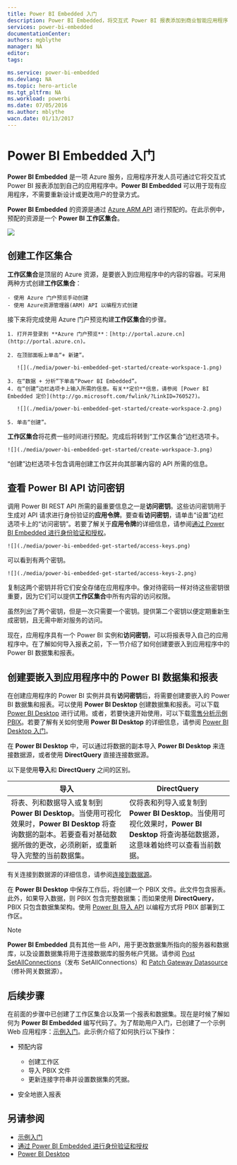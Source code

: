 ```yaml
---
title: Power BI Embedded 入门
description: Power BI Embedded，将交互式 Power BI 报表添加到商业智能应用程序
services: power-bi-embedded
documentationCenter: 
authors: mgblythe
manager: NA
editor: 
tags: 

ms.service: power-bi-embedded
ms.devlang: NA
ms.topic: hero-article
ms.tgt_pltfrm: NA
ms.workload: powerbi
ms.date: 07/05/2016
ms.author: mblythe
wacn.date: 01/13/2017
---
```


# Power BI Embedded 入门

**Power BI Embedded** 是一项 Azure 服务，应用程序开发人员可通过它将交互式 Power BI 报表添加到自己的应用程序中。**Power BI Embedded** 可以用于现有应用程序，不需要重新设计或更改用户的登录方式。

**Power BI Embedded** 的资源是通过 [Azure ARM API](https://msdn.microsoft.com/zh-cn/library/mt712306.aspx) 进行预配的。在此示例中，预配的资源是一个 **Power BI 工作区集合**。

![](./media/power-bi-embedded-get-started/introduction.png)  

## 创建工作区集合
**工作区集合**是顶层的 Azure 资源，是要嵌入到应用程序中的内容的容器。可采用两种方式创建**工作区集合**：

    - 使用 Azure 门户预览手动创建
    - 使用 Azure资源管理器(ARM) API 以编程方式创建

接下来将完成使用 Azure 门户预览构建**工作区集合**的步骤。

    1. 打开并登录到 **Azure 门户预览**：[http://portal.azure.cn](http://portal.azure.cn)。

    2. 在顶部面板上单击“+ 新建”。

       ![](./media/power-bi-embedded-get-started/create-workspace-1.png)  

    3. 在“数据 + 分析”下单击“Power BI Embedded”。
    4. 在“创建”边栏选项卡上输入所需的信息。有关**定价**信息，请参阅 [Power BI Embedded 定价](http://go.microsoft.com/fwlink/?LinkID=760527)。

       ![](./media/power-bi-embedded-get-started/create-workspace-2.png)  

    5. 单击“创建”。

**工作区集合**将花费一些时间进行预配。完成后将转到“工作区集合”边栏选项卡。

    ![](./media/power-bi-embedded-get-started/create-workspace-3.png)  

“创建”边栏选项卡包含调用创建工作区并向其部署内容的 API 所需的信息。

## 查看 Power BI API 访问密钥 <a name="view-access-keys"></a>

调用 Power BI REST API 所需的最重要信息之一是**访问密钥**。这些访问密钥用于生成对 API 请求进行身份验证的**应用令牌**。要查看**访问密钥**，请单击“设置”边栏选项卡上的“访问密钥”。若要了解关于**应用令牌**的详细信息，请参阅[通过 Power BI Embedded 进行身份验证和授权](./power-bi-embedded-app-token-flow.md)。

    ![](./media/power-bi-embedded-get-started/access-keys.png)  

可以看到有两个密钥。

    ![](./media/power-bi-embedded-get-started/access-keys-2.png)  

复制这两个密钥并将它们安全存储在应用程序中。像对待密码一样对待这些密钥很重要，因为它们可以提供**工作区集合**中所有内容的访问权限。

虽然列出了两个密钥，但是一次只需要一个密钥。提供第二个密钥以便定期重新生成密钥，且无需中断对服务的访问。

现在，应用程序具有一个 Power BI 实例和**访问密钥**，可以将报表导入自己的应用程序中。在了解如何导入报表之前，下一节介绍了如何创建要嵌入到应用程序中的 Power BI 数据集和报表。

## 创建要嵌入到应用程序中的 Power BI 数据集和报表

在创建应用程序的 Power BI 实例并具有**访问密钥**后，将需要创建要嵌入的 Power BI 数据集和报表。可以使用 **Power BI Desktop** 创建数据集和报表。可以下载 [Power BI Desktop](https://powerbi.microsoft.com/documentation/powerbi-desktop-get-the-desktop/) 进行试用。或者，若要快速开始使用，可以下载[零售分析示例 PBIX](http://go.microsoft.com/fwlink/?LinkID=780547)。若要了解有关如何使用 **Power BI Desktop** 的详细信息，请参阅 [Power BI Desktop 入门](https://powerbi.microsoft.com/zh-cn/guided-learning/powerbi-learning-0-2-get-started-power-bi-desktop)。

在 **Power BI Desktop** 中，可以通过将数据的副本导入 **Power BI Desktop** 来连接数据源，或者使用 **DirectQuery** 直接连接数据源。

以下是使用**导入**和 **DirectQuery** 之间的区别。

|导入 | DirectQuery
|---|---
|将表、列和数据导入或复制到 **Power BI Desktop**。当使用可视化效果时，**Power BI Desktop** 将查询数据的副本。若要查看对基础数据所做的更改，必须刷新，或重新导入完整的当前数据集。|仅将表和列导入或复制到 **Power BI Desktop**。当使用可视化效果时，**Power BI Desktop** 将查询基础数据源，这意味着始终可以查看当前数据。

有关连接到数据源的详细信息，请参阅[连接到数据源](./power-bi-embedded-connect-datasource.md)。

在 **Power BI Desktop** 中保存工作后，将创建一个 PBIX 文件。此文件包含报表。此外，如果导入数据，则 PBIX 包含完整数据集；而如果使用 **DirectQuery**，PBIX 只包含数据集架构。使用 [Power BI 导入 API](https://msdn.microsoft.com/zh-cn/library/mt711504.aspx) 以编程方式将 PBIX 部署到工作区。

> [!NOTE]
> **Power BI Embedded** 具有其他一些 API，用于更改数据集所指向的服务器和数据库，以及设置数据集将用于连接数据库的服务帐户凭据。请参阅 [Post SetAllConnections](https://msdn.microsoft.com/zh-cn/library/mt711505.aspx)（发布 SetAllConnections）和 [Patch Gateway Datasource](https://msdn.microsoft.com/zh-cn/library/mt711498.aspx)（修补网关数据源）。

## 后续步骤
在前面的步骤中已创建了工作区集合以及第一个报表和数据集。现在是时候了解如何为 **Power BI Embedded** 编写代码了。为了帮助用户入门，已创建了一个示例 Web 应用程序：[示例入门](./power-bi-embedded-get-started-sample.md)。此示例介绍了如何执行以下操作：

  - 预配内容
      - 创建工作区
      - 导入 PBIX 文件
      - 更新连接字符串并设置数据集的凭据。

  - 安全地嵌入报表

## 另请参阅
- [示例入门](./power-bi-embedded-get-started-sample.md)
- [通过 Power BI Embedded 进行身份验证和授权](./power-bi-embedded-app-token-flow.md)
- [Power BI Desktop](https://powerbi.microsoft.com/documentation/powerbi-desktop-get-the-desktop/)

<!---HONumber=Mooncake_1010_2016-->

